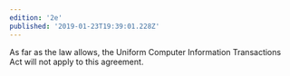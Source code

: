 ```yaml
---
edition: '2e'
published: '2019-01-23T19:39:01.228Z'
---
```


As far as the law allows, the Uniform Computer Information Transactions Act will not apply to this agreement.
